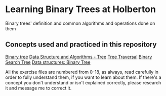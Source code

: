 # Learning Binary Trees at Holberton
Binary trees' definition and common algorithms and operations done on them

## Concepts used and practiced in this repository
[Binary tree](https://intranet.hbtn.io/rltoken/Fh5nlgv82l1bUbWmdSNwaQ)
[Data Structure and Algorithms - Tree](https://intranet.hbtn.io/rltoken/fmFIIvUSROgY2lUOBy7S5A)
[Tree Traversal](https://intranet.hbtn.io/rltoken/eM-xhVxz4ss4clru2cyVqQ)
[Binary Search Tree](https://intranet.hbtn.io/rltoken/753pOe8BipA5bSJzZCrqeg)
[Data structures: Binary Tree](https://intranet.hbtn.io/rltoken/xTtNtmcL9Z6EmChV67Ce8A)

All the exercise files are numbered from 0-18, as always, read carefully in order to fully understand them, if you want to learn about them.
If there's a concept you don't understand or isn't explained correctly, please research it and message me to correct it.

